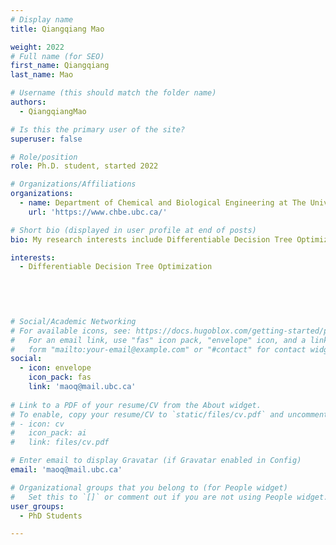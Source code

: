 ```yaml
---
# Display name
title: Qiangqiang Mao

weight: 2022
# Full name (for SEO)
first_name: Qiangqiang
last_name: Mao

# Username (this should match the folder name)
authors:
  - QiangqiangMao

# Is this the primary user of the site?
superuser: false

# Role/position
role: Ph.D. student, started 2022

# Organizations/Affiliations
organizations:
  - name: Department of Chemical and Biological Engineering at The University of Britis Columbia
    url: 'https://www.chbe.ubc.ca/'

# Short bio (displayed in user profile at end of posts)
bio: My research interests include Differentiable Decision Tree Optimization.

interests:
  - Differentiable Decision Tree Optimization
 
 

 

# Social/Academic Networking
# For available icons, see: https://docs.hugoblox.com/getting-started/page-builder/#icons
#   For an email link, use "fas" icon pack, "envelope" icon, and a link in the
#   form "mailto:your-email@example.com" or "#contact" for contact widget.
social:
  - icon: envelope
    icon_pack: fas
    link: 'maoq@mail.ubc.ca'
  
# Link to a PDF of your resume/CV from the About widget.
# To enable, copy your resume/CV to `static/files/cv.pdf` and uncomment the lines below.
# - icon: cv
#   icon_pack: ai
#   link: files/cv.pdf

# Enter email to display Gravatar (if Gravatar enabled in Config)
email: 'maoq@mail.ubc.ca'

# Organizational groups that you belong to (for People widget)
#   Set this to `[]` or comment out if you are not using People widget.
user_groups:
  - PhD Students

---
```

